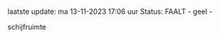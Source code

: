 laatste update: 
ma 13-11-2023 17:06   uur 
Status: FAALT - geel - 
<div class="service Y">schijfruimte</div>